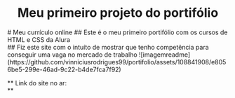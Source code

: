 <h1 align="center"> Meu primeiro projeto do portifólio </h1>
# Meu currículo online
## Este é o meu primeiro portifólio com os cursos de HTML e CSS da Alura <br>
## Fiz este site com o intuíto de mostrar que tenho competência para conseguir uma vaga no mercado de trabalho
![imagemreadme](https://github.com/vinniciusrodrigues99/portifolio/assets/108841908/e8056be5-299e-46ad-9c22-b4de7fca7f92)

**
Link do site no ar:            
**

